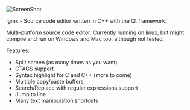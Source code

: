 ![ScreenShot](https://raw.github.com/lgmariano/lgmx/master/screenshot.png)

lgmx - Source code editor written in C++ with the Qt framework.

Multi-platform source code editor. Currently running on linux, but might 
compile and run on Windows and Mac too, although not tested.

Features:

 - Split screen (as many times as you want)
 - CTAGS support
 - Syntax highlight for C and C++ (more to come)
 - Multiple copy/paste buffers
 - Search/Replace with regular expressions support
 - Jump to line
 - Many text manipulation shortcuts

